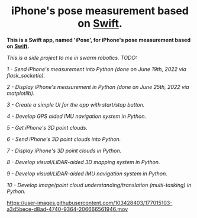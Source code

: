 <div align="center">

# **iPhone's pose measurement based on [Swift](https://developer.apple.com/swift/).**

</div>

**This is a Swift app, named 'iPose', for iPhone's pose measurement based on [Swift](https://developer.apple.com/swift/).**

*This is a side project to me in swarm robotics. TODO:*

*1 - Send iPhone's measurement into Python (done on June 19th, 2022 via flask_socketio).*

*2 - Display iPhone's measurement in Python (done on June 25th, 2022 via matplotlib).* 

*3 - Create a simple UI for the app with start/stop button.*

*4 - Develop GPS aided IMU navigation system in Python.*

*5 - Get iPhone's 3D point clouds.*

*6 - Send iPhone's 3D point clouds into Python.*

*7 - Display iPhone's 3D point clouds in Python.*

*8 - Develop visual/LiDAR-aided 3D mapping system in Python.*

*9 - Develop visual/LiDAR-aided IMU navigation system in Python.*

*10 - Develop image/point cloud understanding/translation (multi-tasking) in Python.*

https://user-images.githubusercontent.com/103428403/177015103-a3d5bece-d8ad-4740-9364-206666561946.mov
